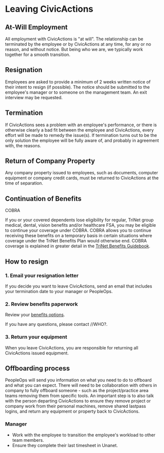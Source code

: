 # Leaving CivicActions

## At-Will Employment

All employment with CivicActions is "at will". The relationship can be terminated by the employee or by CivicActions at any time, for any or no reason, and without notice. But being who we are, we typically work together for a smooth transition.

## Resignation

Employees are asked to provide a minimum of 2 weeks written notice of their intent to resign (if possible). The notice should be submitted to the employee's manager or to someone on the management team. An exit interview may be requested.

## Termination

If CivicActions sees a problem with an employee's performance, or there is otherwise clearly a bad fit between the employee and CivicActions, every effort will be made to remedy the issue(s). If termination turns out to be the only solution the employee will be fully aware of, and probably in agreement with, the reasons.

## Return of Company Property

Any company property issued to employees, such as documents, computer equipment or company credit cards, must be returned to CivicActions at the time of separation.


## Continuation of Benefits

COBRA

If you or your covered dependents lose eligibility for regular, TriNet group medical, dental, vision benefits and/or healthcare FSA, you may be eligible to continue your coverage under COBRA. COBRA allows you to continue receiving these benefits on a temporary basis in certain situations where coverage under the TriNet Benefits Plan would otherwise end. COBRA coverage is explained in greater detail in the [TriNet Benefits Guidebook](https://www.hrpassport.com/extranet/benefits/benefit_guide/TriNet-Benefit-Guidebook_2017_Q1.pdf).

## How to resign

### 1. Email your resignation letter

If you decide you want to leave CivicActions, send an email that includes your termination date to your manager or PeopleOps.

### 2. Review benefits paperwork

Review your [benefits options](https://docs.google.com/document/d/1fuPxdhSY4YCYQvTFhjmjtLpRK8_ophZnFA9hsK8zftA/edit).

If you have any questions, please contact //WHO?.

### 3. Return your equipment

When you leave CivicActions, you are responsible for returning all CivicActions issued equipment. 

## Offboarding process

PeopleOps will send you information on what you need to do to offboard and what you can expect. There will need to be collaboration with others in company to fully offboard someone - such as the project/practice area teams removing them from specific tools. An important step is to also talk with the person departing CivicActions to ensure they remove project or company work from their personal machines, remove shared lastpass logins, and return any equipment or property back to CivicActions.


### Manager

- Work with the employee to transition the employee's workload to other team members.
- Ensure they complete their last timesheet in Unanet.

